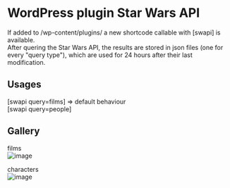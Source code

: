 # WordPress plugin Star Wars API
If added to /wp-content/plugins/ a new shortcode callable with [swapi] is available.  
After quering the Star Wars API, the results are stored in json files (one for every "query type"), which are used for 24 hours after their last modification.

## Usages
[swapi query=films] => default behaviour  
[swapi query=people]

## Gallery
films  
![image](https://user-images.githubusercontent.com/38884767/195376095-9de0338d-89ee-4365-9bcf-c57ce7747b42.png)

characters  
![image](https://user-images.githubusercontent.com/38884767/195376196-4f1d162d-50a6-4716-be30-b6ed32b7012b.png)
